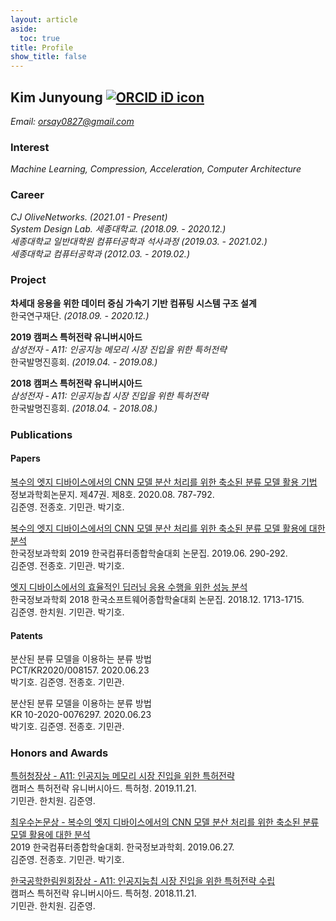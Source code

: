 ```yaml
---
layout: article
aside:
  toc: true
title: Profile
show_title: false
---
```


## Kim Junyoung <a href="https://orcid.org/0000-0002-9007-7145" target='_blank' style="vertical-align:top;"><img src="https://orcid.org/sites/default/files/images/orcid_16x16.png" alt="ORCID iD icon"></a> 

*Email: <a href="mailto:orsay0827@gmail.com">orsay0827@gmail.com</a>*

### Interest
*Machine Learning, Compression, Acceleration, Computer Architecture*

### Career

*CJ OliveNetworks. (2021.01 - Present)*<br />
*System Design Lab. 세종대학교. (2018.09. - 2020.12.)*<br />
*세종대학교 일반대학원 컴퓨터공학과 석사과정 (2019.03. - 2021.02.)*<br />
*세종대학교 컴퓨터공학과 (2012.03. - 2019.02.)*<br />

### Project

**차세대 응용을 위한 데이터 중심 가속기 기반 컴퓨팅 시스템 구조 설계**<br />
한국연구재단. *(2018.09. - 2020.12.)*

**2019 캠퍼스 특허전략 유니버시아드**<br />
*삼성전자 - A11: 인공지능 메모리 시장 진입을 위한 특허전략*<br />
한국발명진흥회. *(2019.04. - 2019.08.)*

**2018 캠퍼스 특허전략 유니버시아드**<br />
*삼성전자 - A11: 인공지능칩 시장 진입을 위한 특허전략*<br />
한국발명진흥회. *(2018.04. - 2018.08.)*

### Publications

#### Papers

<a href="https://doi.org/10.5626/JOK.2020.47.8.787" target='_blank'>복수의 엣지 디바이스에서의 CNN 모델 분산 처리를 위한 축소된 분류 모델 활용 기법</a><br />
정보과학회논문지. 제47권. 제8호. 2020.08. 787-792.<br />
김준영. 전종호. 기민관. 박기호.

<a href="http://www.dbpia.co.kr/journal/articleDetail?nodeId=NODE08763159" target='_blank'>복수의 엣지 디바이스에서의 CNN 모델 분산 처리를 위한 축소된 분류 모델 활용에 대한 분석</a><br />
한국정보과학회 2019 한국컴퓨터종합학술대회 논문집. 2019.06. 290-292.<br />
김준영. 전종호. 기민관. 박기호.

<a href="http://www.dbpia.co.kr/journal/articleDetail?nodeId=NODE07614068" target='_blank'>엣지 디바이스에서의 효율적인 딥러닝 응용 수행을 위한 성능 분석</a><br />
한국정보과학회 2018 한국소프트웨어종합학술대회 논문집. 2018.12. 1713-1715.<br />
김준영. 한치원. 기민관. 박기호.

#### Patents

<a>분산된 분류 모델을 이용하는 분류 방법</a><br />
PCT/KR2020/008157. 2020.06.23<br />
박기호. 김준영. 전종호. 기민관.

<a>분산된 분류 모델을 이용하는 분류 방법</a><br />
KR 10-2020-0076297. 2020.06.23<br />
박기호. 김준영. 전종호. 기민관.

### Honors and Awards

<a href="https://www.kipa.org/cpu/4_u2019.jsp" target='_blank'>특허청장상 - A11: 인공지능 메모리 시장 진입을 위한 특허전략</a><br />
캠퍼스 특허전략 유니버시아드. 특허청. 2019.11.21.<br />
기민관. 한치원. 김준영.

<a href="http://kiise.or.kr/conference/kcc/2019/" target='_blank'>최우수논문상 - 복수의 엣지 디바이스에서의 CNN 모델 분산 처리를 위한 축소된 분류 모델 활용에 대한 분석</a><br />
2019 한국컴퓨터종합학술대회. 한국정보과학회. 2019.06.27.<br />
김준영. 전종호. 기민관. 박기호.

<a href="https://www.kipa.org/cpu/4_u2018.jsp" target='_blank'>한국공학한림원회장상 - A11: 인공지능칩 시장 진입을 위한 특허전략 수립</a><br />
캠퍼스 특허전략 유니버시아드. 특허청. 2018.11.21.<br />
기민관. 한치원. 김준영.